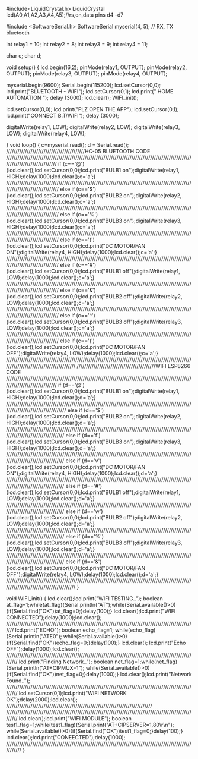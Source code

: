 
#include<LiquidCrystal.h>
LiquidCrystal lcd(A0,A1,A2,A3,A4,A5);//rs,en,data pins d4 -d7

#include <SoftwareSerial.h>
SoftwareSerial myserial(4, 5); // RX, TX   bluetooth

int relay1 = 10; 
int relay2 = 8; 
int relay3 = 9; 
int relay4 = 11;

char c;
char d;

void setup() 
{
lcd.begin(16,2);
pinMode(relay1, OUTPUT); 
pinMode(relay2, OUTPUT); 
pinMode(relay3, OUTPUT); 
pinMode(relay4, OUTPUT);

myserial.begin(9600);
Serial.begin(115200);
lcd.setCursor(0,0);
lcd.print("BLUETOOTH - WIFI");
lcd.setCursor(0,1);
lcd.print(" HOME AUTOMATION ");
delay (3000);
lcd.clear();
WIFI_init();

lcd.setCursor(0,0);
lcd.print("PLZ OPEN THE APP");
lcd.setCursor(0,1);
lcd.print("CONNECT B.T/WIFI");
delay (3000);

digitalWrite(relay1, LOW);
digitalWrite(relay2, LOW);
digitalWrite(relay3, LOW);
digitalWrite(relay4, LOW);

}
void loop() 
{
c=myserial.read(); 
d = Serial.read();
//////////////////////////////////////////HC-05 BLUETOOTH CODE
//////////////////////////////////////////////////////////////////////////////////////////////////////////////////////////////
     if (c=='@'){lcd.clear();lcd.setCursor(0,0);lcd.print("BULB1 on");digitalWrite(relay1, HIGH);delay(1000);lcd.clear();c='a';} 
///////////////////////////////////////////////////////////////////////////////////////////////////////////////////////////////
else if (c=='$'){lcd.clear();lcd.setCursor(0,0);lcd.print("BULB2 on");digitalWrite(relay2, HIGH);delay(1000);lcd.clear();c='a';}
///////////////////////////////////////////////////////////////////////////////////////////////////////////////////////////////
else if (c=='%'){lcd.clear();lcd.setCursor(0,0);lcd.print("BULB3 on");digitalWrite(relay3, HIGH);delay(1000);lcd.clear();c='a';}
///////////////////////////////////////////////////////////////////////////////////////////////////////////////////////////////
else if (c=='('){lcd.clear();lcd.setCursor(0,0);lcd.print("DC MOTOR/FAN ON");digitalWrite(relay4, HIGH);delay(1000);lcd.clear();c='a';}
///////////////////////////////////////////////////////////////////////////////////////////////////////////////////////////////
else if (c=='#'){lcd.clear();lcd.setCursor(0,0);lcd.print("BULB1 off");digitalWrite(relay1, LOW);delay(1000);lcd.clear();c='a';}
///////////////////////////////////////////////////////////////////////////////////////////////////////////////////////////////
else if (c=='&'){lcd.clear();lcd.setCursor(0,0);lcd.print("BULB2 off");digitalWrite(relay2, LOW);delay(1000);lcd.clear();c='a';}
///////////////////////////////////////////////////////////////////////////////////////////////////////////////////////////////
else if (c=='^'){lcd.clear();lcd.setCursor(0,0);lcd.print("BULB3 off");digitalWrite(relay3, LOW);delay(1000);lcd.clear();c='a';}
///////////////////////////////////////////////////////////////////////////////////////////////////////////////////////////////
else if (c==')'){lcd.clear();lcd.setCursor(0,0);lcd.print("DC MOTOR/FAN OFF");digitalWrite(relay4, LOW);delay(1000);lcd.clear();c='a';}
////////////////////////////////////////////////////////////////////////////////////////////////////////////////////////////////////////
//////////////////////////////////////////WIFI ESP8266 CODE
//////////////////////////////////////////////////////////////////////////////////////////////////////////////////////////////
 if (d=='@'){lcd.clear();lcd.setCursor(0,0);lcd.print("BULB1 on");digitalWrite(relay1, HIGH);delay(1000);lcd.clear();d='a';} 
///////////////////////////////////////////////////////////////////////////////////////////////////////////////////////////////////
else if (d=='$'){lcd.clear();lcd.setCursor(0,0);lcd.print("BULB2 on");digitalWrite(relay2, HIGH);delay(1000);lcd.clear();d='a';}
//////////////////////////////////////////////////////////////////////////////////////////////////////////////////////////////////
else if (d=='f'){lcd.clear();lcd.setCursor(0,0);lcd.print("BULB3 on");digitalWrite(relay3, HIGH);delay(1000);lcd.clear();d='a';}
//////////////////////////////////////////////////////////////////////////////////////////////////////////////////////////////////
else if (d=='v'){lcd.clear();lcd.setCursor(0,0);lcd.print("DC MOTOR/FAN ON");digitalWrite(relay4, HIGH);delay(1000);lcd.clear();d='a';}
//////////////////////////////////////////////////////////////////////////////////////////////////////////////////////////////////
else if (d=='#'){lcd.clear();lcd.setCursor(0,0);lcd.print("BULB1 off");digitalWrite(relay1, LOW);delay(1000);lcd.clear();d='a';}
//////////////////////////////////////////////////////////////////////////////////////////////////////////////////////////////////
else if (d=='w'){lcd.clear();lcd.setCursor(0,0);lcd.print("BULB2 off");digitalWrite(relay2, LOW);delay(1000);lcd.clear();d='a';}
//////////////////////////////////////////////////////////////////////////////////////////////////////////////////////////////////
else if (d=='%'){lcd.clear();lcd.setCursor(0,0);lcd.print("BULB3 off");digitalWrite(relay3, LOW);delay(1000);lcd.clear();d='a';}
//////////////////////////////////////////////////////////////////////////////////////////////////////////////////////////////////
else if (d=='&'){lcd.clear();lcd.setCursor(0,0);lcd.print("DC MOTOR/FAN OFF");digitalWrite(relay4, LOW);delay(1000);lcd.clear();d='a';}
////////////////////////////////////////////////////////////////////////////////////////////////////////////////////////////////////////
}

void WIFI_init()
{
lcd.clear();lcd.print("WIFI TESTING..");
boolean at_flag=1;while(at_flag){Serial.println("AT");while(Serial.available()>0){if(Serial.find("OK"))at_flag=0;}delay(100);}
lcd.clear();lcd.print("WIFI CONNECTED");delay(1000);lcd.clear();
///////////////////////////////////////////////////////////////////////////////////////////////////////
lcd.print("ECHO");
boolean echo_flag=1;
while(echo_flag)
{Serial.println("ATE0"); while(Serial.available()>0){if(Serial.find("OK"))echo_flag=0;}delay(100);}
lcd.clear();  lcd.print("Echo OFF");delay(1000);lcd.clear();
/////////////////////////////////////////////////////////////////////////////////////////////////////////
lcd.print("Finding Network..");
boolean net_flag=1;while(net_flag){Serial.println("AT+CIPMUX=1");
while(Serial.available()>0){if(Serial.find("OK"))net_flag=0;}delay(1000);}
lcd.clear();lcd.print("Network Found..");
/////////////////////////////////////////////////////////////////////////////////////////////////////////
lcd.setCursor(0,1);lcd.print("WIFI NETWORK OK");delay(2000);lcd.clear();
//////////////////////////////////////////////////////////////////////////////
/////////////////////////////////////////////////////////////////////////////////////////////////////////
lcd.clear();lcd.print("WIFI MODULE");
boolean test1_flag=1;while(test1_flag){Serial.print("AT+CIPSERVER=1,80\r\n");
while(Serial.available()>0){if(Serial.find("OK"))test1_flag=0;}delay(100);}
lcd.clear();lcd.print("CONEECTED");delay(1000);
///////////////////////////////////////////////////////////////////////////////////////////////////////////
}
